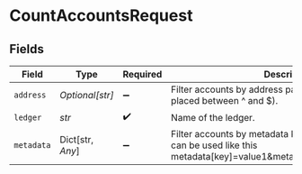 # CountAccountsRequest


## Fields

| Field                                                                                                                            | Type                                                                                                                             | Required                                                                                                                         | Description                                                                                                                      | Example                                                                                                                          |
| -------------------------------------------------------------------------------------------------------------------------------- | -------------------------------------------------------------------------------------------------------------------------------- | -------------------------------------------------------------------------------------------------------------------------------- | -------------------------------------------------------------------------------------------------------------------------------- | -------------------------------------------------------------------------------------------------------------------------------- |
| `address`                                                                                                                        | *Optional[str]*                                                                                                                  | :heavy_minus_sign:                                                                                                               | Filter accounts by address pattern (regular expression placed between ^ and $).                                                  | users:.+                                                                                                                         |
| `ledger`                                                                                                                         | *str*                                                                                                                            | :heavy_check_mark:                                                                                                               | Name of the ledger.                                                                                                              | ledger001                                                                                                                        |
| `metadata`                                                                                                                       | Dict[str, *Any*]                                                                                                                 | :heavy_minus_sign:                                                                                                               | Filter accounts by metadata key value pairs. The filter can be used like this metadata[key]=value1&metadata[a.nested.key]=value2 | metadata[key]=value1&metadata[a.nested.key]=value2                                                                               |